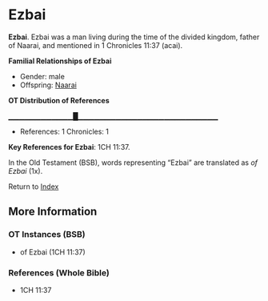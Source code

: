 # Ezbai
**Ezbai**. 
Ezbai was a man living during the time of the divided kingdom, father of Naarai, and mentioned in 1 Chronicles 11:37 (acai). 




**Familial Relationships of Ezbai**


* Gender: male
* Offspring: [Naarai](Naarai.md)


**OT Distribution of References**

▁▁▁▁▁▁▁▁▁▁▁▁█▁▁▁▁▁▁▁▁▁▁▁▁▁▁▁▁▁▁▁▁▁▁▁▁▁▁
* References: 1 Chronicles: 1



**Key References for Ezbai**: 
1CH 11:37. 


In the Old Testament (BSB), words representing “Ezbai” are translated as 
*of Ezbai* (1x). 




Return to [Index](00-Index.md)

## More Information

### OT Instances (BSB)

* of Ezbai (1CH 11:37)



### References (Whole Bible)

* 1CH 11:37



